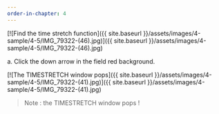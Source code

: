 ```yaml
---
order-in-chapter: 4
---
```


[![Find the time stretch function]({{ site.baseurl }}/assets/images/4-sample/4-5/IMG_79322-(46).jpg)]({{
site.baseurl }}/assets/images/4-sample/4-5/IMG_79322-(46).jpg)

a. Click the down arrow in the field red background.

[![The TIMESTRETCH window pops]({{ site.baseurl }}/assets/images/4-sample/4-5/IMG_79322-(41).jpg)]({{
site.baseurl }}/assets/images/4-sample/4-5/IMG_79322-(41).jpg)

> Note : the TIMESTRETCH window pops !
